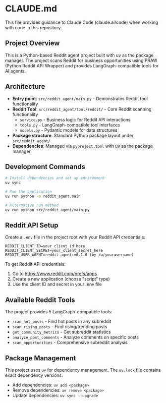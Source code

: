 # CLAUDE.md

This file provides guidance to Claude Code (claude.ai/code) when working with code in this repository.

## Project Overview

This is a Python-based Reddit agent project built with uv as the package manager. The project scans Reddit for business opportunities using PRAW (Python Reddit API Wrapper) and provides LangGraph-compatible tools for AI agents.

## Architecture

- **Entry point**: `src/reddit_agent/main.py` - Demonstrates Reddit tool functionality
- **Reddit Tool**: `src/reddit_agent/tool/reddit/` - Core Reddit scanning functionality
  - `service.py` - Business logic for Reddit API interactions
  - `tools.py` - LangGraph-compatible tool interfaces
  - `models.py` - Pydantic models for data structures
- **Package structure**: Standard Python package layout under `src/reddit_agent/`
- **Dependencies**: Managed via `pyproject.toml` with uv as the package manager

## Development Commands

```bash
# Install dependencies and set up environment
uv sync

# Run the application
uv run python -m reddit_agent.main

# Alternative run method
uv run python src/reddit_agent/main.py
```

## Reddit API Setup

Create a `.env` file in the project root with your Reddit API credentials:

```
REDDIT_CLIENT_ID=your_client_id_here
REDDIT_CLIENT_SECRET=your_client_secret_here
REDDIT_USER_AGENT=reddit-agent:v0.1.0 (by /u/yourusername)
```

To get Reddit API credentials:
1. Go to https://www.reddit.com/prefs/apps
2. Create a new application (choose "script" type)
3. Use the client ID and secret in your .env file

## Available Reddit Tools

The project provides 5 LangGraph-compatible tools:
- `scan_hot_posts` - Find hot posts in any subreddit
- `scan_rising_posts` - Find rising/trending posts
- `get_community_metrics` - Get subreddit statistics
- `analyze_post_comments` - Analyze comments on specific posts
- `scan_opportunities` - Comprehensive subreddit analysis

## Package Management

This project uses `uv` for dependency management. The `uv.lock` file contains exact dependency versions.

- Add dependencies: `uv add <package>`
- Remove dependencies: `uv remove <package>`
- Update dependencies: `uv sync --upgrade`